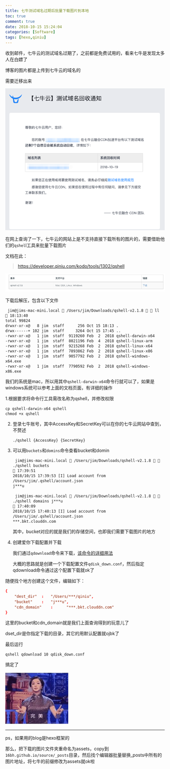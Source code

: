 ```yaml
---
title: 七牛测试域名过期后批量下载图片到本地
toc: true
comment: true
date: 2018-10-15 15:24:04
categories: [Software]
tags: [hexo,qiniu]
---
```




收到邮件，七牛云的测试域名过期了，之前都是免费试用的，看来七牛是发现太多人在白嫖了

博客的图片都是上传到七牛云的域名的

需要迁移出来

<!--more-->

![image-20181015153427041](batch-download-image-from-qiniu/image-20181015153427041.png)



在网上查询了一下，七牛云的网站上是不支持直接下载所有的图片的，需要借助他们的`qshel`l工具来批量下载图片

文档在此：

> https://developer.qiniu.com/kodo/tools/1302/qshell

![image-20181015181253444](batch-download-image-from-qiniu/image-20181015181253444.png)

下载后解压，包含以下文件

```shell
 jim@jims-mac-mini.local  /Users/jim/Downloads/qshell-v2.1.8   ll                                                                                                                                                             18:13:40
total 99824
drwxr-xr-x@   8 jim  staff      256 Oct 15 18:13 .
drwx------+ 102 jim  staff     3264 Oct 15 17:45 ..
-rwxr-xr-x@   1 jim  staff  9119260 Feb  2  2018 qshell-darwin-x64
-rwxr-xr-x@   1 jim  staff  8021196 Feb  4  2018 qshell-linux-arm
-rwxr-xr-x@   1 jim  staff  9215268 Feb  2  2018 qshell-linux-x64
-rwxr-xr-x@   1 jim  staff  7893862 Feb  2  2018 qshell-linux-x86
-rwxr-xr-x@   1 jim  staff  9057792 Feb  2  2018 qshell-windows-x64.exe
-rwxr-xr-x@   1 jim  staff  7790592 Feb  2  2018 qshell-windows-x86.exe
```

我们的系统是mac，所以用其中`qshell-darwin-x64`命令行就可以了，如果是windows系统可以参考上面的文档页面，有详细的操作

1.根据要求将命令行工具需改名称为qshell，并修改权限

```shell
cp qshell-darwin-x64 qshell
chmod +x qshell
```



2. 登录七牛账号，其中AccessKey和SecretKey可以在你的七牛云网站中查到，不赘述

   ```shell
   ./qshell {AccessKey} {SecretKey}
   ```


3. 可以用`buckets`和`domins`命令查看bucket和domin

   ```shell
    jim@jims-mac-mini.local  /Users/jim/Downloads/qshell-v2.1.8   ./qshell buckets                                                                                                                                               17:39:51
   2018/10/15 17:39:53 [I] Load account from /Users/jim/.qshell/account.json
   j***u

    jim@jims-mac-mini.local  /Users/jim/Downloads/qshell-v2.1.8   ./qshell domains j***u                                                                                                                                        17:40:09
   2018/10/15 17:40:13 [I] Load account from /Users/jim/.qshell/account.json
   ***.bkt.clouddn.com
   ```

   其中，bucket对应的就是我们的存储空间，也即我们需要下载图片的地方

4. 创建爱你下载配置并下载

   我们通过`qdownload`命令来下载，[该命令的详细用法](https://github.com/qiniu/qshell/blob/master/docs/qdownload.md)

   大概的思路就是创建一个下载配置文件`qdisk_down.conf`，然后指定qdownload命令通过这个配置下载就ok了

随便找个地方创建这个文件，编辑如下：



```conf
{
	"dest_dir"	:	"/Users/***/qiniu",
	"bucket"	:	"j***u",
	"cdn_domain"    :      "***.bkt.clouddn.com"
}
```

这里的bucket和cdn_domain就是我们上面查询得到的玩意儿了

dset_dir是你指定下载的目录，其它的用默认配置就ojbk了

最后运行

```shell
qshell qdownload 10 qdisk_down.conf
```



搞定了

![](batch-download-image-from-qiniu/wanmei.jpg)



---

ps，如果用的blog是hexo框架的

那么，把下载的图片文件夹重命名为assets，copy到`16bh.github.io/source/_posts`目录，然后找个编辑器批量替换_posts中所有的图片地址，将七牛的前缀修改为assets就ok啦
